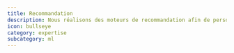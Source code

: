 ```yaml
---
title: Recommandation
description: Nous réalisons des moteurs de recommandation afin de personnaliser les contenus à afficher. Nous intégrons des algorithmes de Machine learning qui permettent à l'outil de s'auto-améliorer constamment.
icon: bullseye
category: expertise
subcategory: ml
---
```

